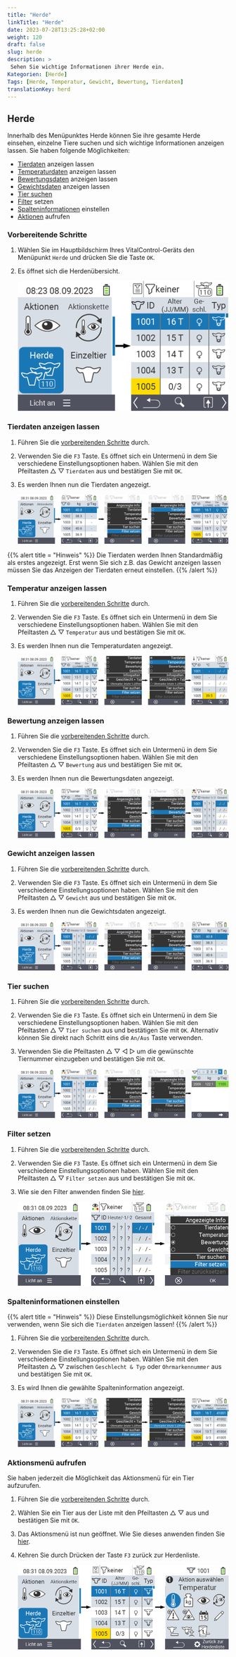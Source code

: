 ```yaml
---
title: "Herde"
linkTitle: "Herde"
date: 2023-07-28T13:25:28+02:00
weight: 120
draft: false
slug: herde
description: >
 Sehen Sie wichtige Informationen ihrer Herde ein.
Kategorien: [Herde]
Tags: [Herde, Temperatur, Gewicht, Bewertung, Tierdaten]
translationKey: herd
---
```

## Herde

Innerhalb des Menüpunktes Herde können Sie ihre gesamte Herde einsehen, einzelne Tiere suchen und sich wichtige Informationen anzeigen lassen. Sie haben folgende Möglichkeiten:

- [Tierdaten](#tierdaten-anzeigen-lassen) anzeigen lassen
- [Temperaturdaten](#temperatur-anzeigen-lassen) anzeigen lassen
- [Bewertungsdaten](#bewertung-anzeigen-lassen) anzeigen lassen
- [Gewichtsdaten](#gewicht-anzeigen-lassen) anzeigen lassen
- [Tier suchen](#tier-suchen)
- [Filter](#filter-setzen) setzen
- [Spalteninformationen](#spalteninformationen-einstellen) einstellen
- [Aktionen](#aktionen-aufrufen) aufrufen

### Vorbereitende Schritte

1. Wählen Sie im Hauptbildschirm Ihres VitalControl-Geräts den Menüpunkt `Herde` und drücken Sie die Taste `OK`.

2. Es öffnet sich die Herdenübersicht.

    ![VitalControl: Menüfolge Herde](bilder/herde.png "Herde")

### Tierdaten anzeigen lassen

1. Führen Sie die [vorbereitenden Schritte](#vorbereitende-schritte) durch.

2. Verwenden Sie die `F3` Taste. Es öffnet sich ein Untermenü in dem Sie verschiedene Einstellungsoptionen haben. Wählen Sie mit den Pfeiltasten △ ▽ `Tierdaten` aus und bestätigen Sie mit `OK`.

3. Es werden Ihnen nun die Tierdaten angezeigt.

    ![VitalControl: Menüfolge Herde](bilder/tierdaten.png "Tierdaten anzeigen lassen")

{{% alert title = "Hinweis" %}}
Die Tierdaten werden Ihnen Standardmäßig als erstes angezeigt. Erst wenn Sie sich z.B. das Gewicht anzeigen lassen müssen Sie das Anzeigen der Tierdaten erneut einstellen.
{{% /alert %}}

### Temperatur anzeigen lassen

1. Führen Sie die [vorbereitenden Schritte](#vorbereitende-schritte) durch.

2. Verwenden Sie die `F3` Taste. Es öffnet sich ein Untermenü in dem Sie verschiedene Einstellungsoptionen haben. Wählen Sie mit den Pfeiltasten △ ▽ `Temperatur` aus und bestätigen Sie mit `OK`.

3. Es werden Ihnen nun die Temperaturdaten angezeigt.

    ![VitalControl: Menüfolge Herde](bilder/temperatur.png "Temperatur anzeigen lassen")

### Bewertung anzeigen lassen

1. Führen Sie die [vorbereitenden Schritte](#vorbereitende-schritte) durch.

2. Verwenden Sie die `F3` Taste. Es öffnet sich ein Untermenü in dem Sie verschiedene Einstellungsoptionen haben. Wählen Sie mit den Pfeiltasten △ ▽ `Bewertung` aus und bestätigen Sie mit `OK`.

3. Es werden Ihnen nun die Bewertungsdaten angezeigt.

    ![VitalControl: Menüfolge Herde](bilder/bewertung.png "Bewertung anzeigen lassen")

### Gewicht anzeigen lassen

1. Führen Sie die [vorbereitenden Schritte](#vorbereitende-schritte) durch.

2. Verwenden Sie die `F3` Taste. Es öffnet sich ein Untermenü in dem Sie verschiedene Einstellungsoptionen haben. Wählen Sie mit den Pfeiltasten △ ▽ `Gewicht` aus und bestätigen Sie mit `OK`.

3. Es werden Ihnen nun die Gewichtsdaten angezeigt.

    ![VitalControl: Menüfolge Herde](bilder/gewicht.png "Gewicht anzeigen lassen")

### Tier suchen

1. Führen Sie die [vorbereitenden Schritte](#vorbereitende-schritte) durch.

2. Verwenden Sie die `F3` Taste. Es öffnet sich ein Untermenü in dem Sie verschiedene Einstellungsoptionen haben. Wählen Sie mit den Pfeiltasten △ ▽ `Tier suchen` aus und bestätigen Sie mit `OK`. Alternativ können Sie direkt nach Schritt eins die `An/Aus` Taste verwenden.

3. Verwenden Sie die Pfeiltasten △ ▽ ◁ ▷ um die gewünschte Tiernummer einzugeben und bestätigen Sie mit `OK`.

    ![VitalControl: Menüfolge Herde](bilder/tiersuchen.png "Tier suchen")

### Filter setzen

1. Führen Sie die [vorbereitenden Schritte](#vorbereitende-schritte) durch.

2. Verwenden Sie die `F3` Taste. Es öffnet sich ein Untermenü in dem Sie verschiedene Einstellungsoptionen haben. Wählen Sie mit den Pfeiltasten △ ▽ `Filter setzen` aus und bestätigen Sie mit `OK`.

3. Wie sie den Filter anwenden finden Sie [hier](../filter).

    ![VitalControl: Menüfolge Herde](bilder/filter.png "Set filter")

### Spalteninformationen einstellen

{{% alert title = "Hinweis" %}}
Diese Einstellungsmöglichkeit können Sie nur verwenden, wenn Sie sich die `Tierdaten` anzeigen lassen!
{{% /alert %}}

1. Führen Sie die [vorbereitenden Schritte](#vorbereitende-schritte) durch.

2. Verwenden Sie die `F3` Taste. Es öffnet sich ein Untermenü in dem Sie verschiedene Einstellungsoptionen haben. Wählen Sie mit den Pfeiltasten △ ▽ zwischen `Geschlecht & Typ` oder `Ohrmarkennummer` aus und bestätigen Sie mit `OK`.

3. Es wird Ihnen die gewählte Spalteninformation angezeigt.

    ![VitalControl: Menüfolge Herde](bilder/infospalten.png "Spalteninformationen einsehen")

### Aktionsmenü aufrufen

Sie haben jederzeit die Möglichkeit das Aktionsmenü für ein Tier aufzurufen.

1. Führen Sie die [vorbereitenden Schritte](#vorbereitende-schritte) durch.

2. Wählen Sie ein Tier aus der Liste mit den Pfeiltasten △ ▽ aus und bestätigen Sie mit `OK`.

3. Das Aktionsmenü ist nun geöffnet. Wie Sie dieses anwenden finden Sie [hier](../aktionen).

4. Kehren Sie durch Drücken der Taste `F3` zurück zur Herdenliste.

    ![VitalControl: Menüfolge Herde](bilder/aktionenaufrufen.png "Aktionen aufrufen")

